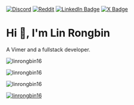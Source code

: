 
[![Discord](https://img.shields.io/badge/Discord-%237289DA.svg?logo=discord&logoColor=white)](https://discord.gg/https://discord.com/invite/CKZxsJGM) [![Reddit](https://img.shields.io/badge/Reddit-%23FF4500.svg?logo=Reddit&logoColor=white)](https://reddit.com/user/linrongbin16) [![LinkedIn Badge](https://img.shields.io/badge/LinkedIn-0A66C2?logo=linkedin&logoColor=fff)](https://www.linkedin.com/in/rongbin-lin-544b86247)
[![X Badge](https://img.shields.io/badge/X-000?logo=x&logoColor=fff)](https://x.com/linrongbin16)

<h1>Hi 👋, I'm Lin Rongbin</h1>
<p>A Vimer and a fullstack developer.</p>
<p><img align="center" src="https://github-readme-stats.vercel.app/api?username=linrongbin16&show_icons=true&locale=en" alt="linrongbin16" /></p>
<p><img align="center" src="https://github-readme-streak-stats.herokuapp.com/?user=linrongbin16&" alt="linrongbin16" /></p>
<p><img src="https://github-readme-stats.vercel.app/api/top-langs?username=linrongbin16&show_icons=true&locale=en&layout=compact" alt="linrongbin16" /></p>
<p><a href="https://github.com/ryo-ma/github-profile-trophy"><img src="https://github-profile-trophy.vercel.app/?username=linrongbin16" alt="linrongbin16" /></a></p>
